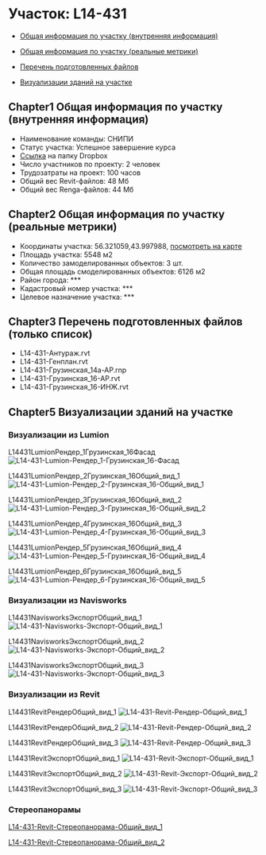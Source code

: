 # Участок: L14-431

* [Общая информация по участку (внутренняя информация)](#Chapter1)

* [Общая информация по участку (реальные метрики)](#Chapter2)

* [Перечень подготовленных файлов](#Chapter3)

* [Визуализации зданий на участке](#Chapter5)

## <a id="test">Chapter1</a> Общая информация по участку (внутренняя информация)
+ Наименование команды: СНИПИ
+ Статус участка: Успешное завершение курса
+ [Ссылка](https://www.dropbox.com/sh/wvvgv1nw1iqred9/AAA6a321Yj6Mg8NA7_GHR1KGa/L14_431?dl=0) на папку Dropbox
+ Число участников по проекту: 2 человек
+ Трудозатраты на проект: 100 часов
+ Общий вес Revit-файлов: 48 Мб
+ Общий вес Renga-файлов: 44 Мб
## <a id="test">Chapter2</a> Общая информация по участку (реальные метрики)
+ Координаты участка: 56.321059,43.997988, [посмотреть на карте](https://yandex.ru/maps/47/nizhny-novgorod/?ll=56.321059%2C43.997988&z=19)
+ Площадь участка: 5548 м2
+ Количество замоделированных объектов: 3 шт.
+ Общая площадь смоделированных объектов: 6126 м2
+ Район города: *** 
+ Кадастровый номер участка: *** 
+ Целевое назначение участка: *** 
## <a id="test">Chapter3</a> Перечень подготовленных файлов (только список)
+ L14-431-Антураж.rvt
+ L14-431-Генплан.rvt
+ L14-431-Грузинская_14а-АР.rnp
+ L14-431-Грузинская_16-АР.rvt
+ L14-431-Грузинская_16-ИНЖ.rvt
## <a id="test">Chapter5</a> Визуализации зданий на участке
### Визуализации из Lumion
L14431LumionРендер_1Грузинская_16Фасад
![L14-431-Lumion-Рендер_1-Грузинская_16-Фасад](/Images/L14_431/L14-431-Lumion-Рендер_1-Грузинская_16-Фасад_Compressed.jpg)

L14431LumionРендер_2Грузинская_16Общий_вид_1
![L14-431-Lumion-Рендер_2-Грузинская_16-Общий_вид_1](/Images/L14_431/L14-431-Lumion-Рендер_2-Грузинская_16-Общий_вид_1_Compressed.jpg)

L14431LumionРендер_3Грузинская_16Общий_вид_2
![L14-431-Lumion-Рендер_3-Грузинская_16-Общий_вид_2](/Images/L14_431/L14-431-Lumion-Рендер_3-Грузинская_16-Общий_вид_2_Compressed.jpg)

L14431LumionРендер_4Грузинская_16Общий_вид_3
![L14-431-Lumion-Рендер_4-Грузинская_16-Общий_вид_3](/Images/L14_431/L14-431-Lumion-Рендер_4-Грузинская_16-Общий_вид_3_Compressed.jpg)

L14431LumionРендер_5Грузинская_16Общий_вид_4
![L14-431-Lumion-Рендер_5-Грузинская_16-Общий_вид_4](/Images/L14_431/L14-431-Lumion-Рендер_5-Грузинская_16-Общий_вид_4_Compressed.jpg)

L14431LumionРендер_6Грузинская_16Общий_вид_5
![L14-431-Lumion-Рендер_6-Грузинская_16-Общий_вид_5](/Images/L14_431/L14-431-Lumion-Рендер_6-Грузинская_16-Общий_вид_5_Compressed.jpg)

### Визуализации из Navisworks
L14431NavisworksЭкспортОбщий_вид_1
![L14-431-Navisworks-Экспорт-Общий_вид_1](/Images/L14_431/L14-431-Navisworks-Экспорт-Общий_вид_1_Compressed.jpg)

L14431NavisworksЭкспортОбщий_вид_2
![L14-431-Navisworks-Экспорт-Общий_вид_2](/Images/L14_431/L14-431-Navisworks-Экспорт-Общий_вид_2_Compressed.jpg)

L14431NavisworksЭкспортОбщий_вид_3
![L14-431-Navisworks-Экспорт-Общий_вид_3](/Images/L14_431/L14-431-Navisworks-Экспорт-Общий_вид_3_Compressed.jpg)

### Визуализации из Revit
L14431RevitРендерОбщий_вид_1
![L14-431-Revit-Рендер-Общий_вид_1](/Images/L14_431/L14-431-Revit-Рендер-Общий_вид_1_Compressed.jpg)

L14431RevitРендерОбщий_вид_2
![L14-431-Revit-Рендер-Общий_вид_2](/Images/L14_431/L14-431-Revit-Рендер-Общий_вид_2_Compressed.jpg)

L14431RevitРендерОбщий_вид_3
![L14-431-Revit-Рендер-Общий_вид_3](/Images/L14_431/L14-431-Revit-Рендер-Общий_вид_3_Compressed.jpg)

L14431RevitЭкспортОбщий_вид_1
![L14-431-Revit-Экспорт-Общий_вид_1](/Images/L14_431/L14-431-Revit-Экспорт-Общий_вид_1_Compressed.jpg)

L14431RevitЭкспортОбщий_вид_2
![L14-431-Revit-Экспорт-Общий_вид_2](/Images/L14_431/L14-431-Revit-Экспорт-Общий_вид_2_Compressed.jpg)

L14431RevitЭкспортОбщий_вид_3
![L14-431-Revit-Экспорт-Общий_вид_3](/Images/L14_431/L14-431-Revit-Экспорт-Общий_вид_3_Compressed.jpg)

### Стереопанорамы
[L14-431-Revit-Стереопанорама-Общий_вид_1](https://pano.autodesk.com/pano.html?url=jpgs/788d218d-ee5e-479e-be94-573874e3b8ad&version=2)

[L14-431-Revit-Стереопанорама-Общий_вид_2](https://pano.autodesk.com/pano.html?url=jpgs/10deb5d1-59ae-4748-8e5c-e7da4245bb1b&version=2)

